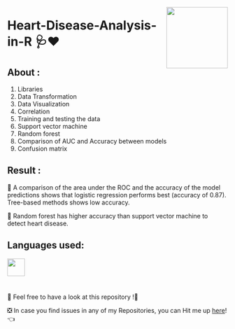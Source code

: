 <a ><img src="https://www.news-medical.net/images/news/ImageForNews_713303_16522700876401291.jpg" align="right" height="140"/></a>
# Heart-Disease-Analysis-in-R 🩺❤

## About :
1) Libraries
2) Data Transformation
3) Data Visualization
4) Correlation
5) Training and testing the data 
6) Support vector machine
7) Random forest
8) Comparison of AUC and Accuracy between models
9) Confusion matrix

## Result :
📍 A comparison of the area under the ROC and the accuracy of the model predictions shows that logistic regression performs best (accuracy of 0.87). Tree-based methods shows low accuracy.

📍 Random forest has higher accuracy than support vector machine to detect heart disease.

 ## Languages used:
<code><img height="40" src="https://img.icons8.com/ios-filled/344/r.png"/></code>

#

📣 Feel free to have a look at this repository !🤗

❎ In case you find issues in any of my Repositories, you can Hit me up [here](https://github.com/Aditya-Bhate/Aditya-Bhate/issues)! 👈
